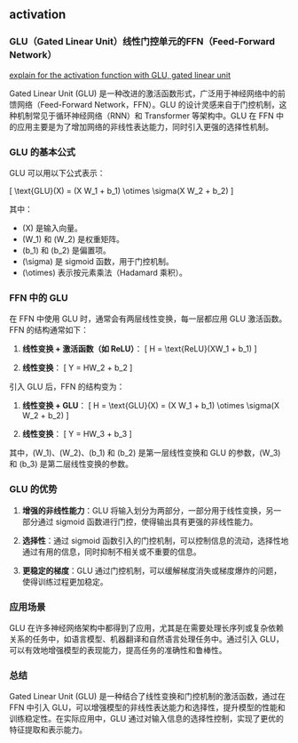 ## activation



### GLU（Gated Linear Unit）线性门控单元的FFN（Feed-Forward Network）

[explain for the activation function with GLU, gated linear unit](https://github.com/wdndev/llm_interview_note/blob/main/02.%E5%A4%A7%E8%AF%AD%E8%A8%80%E6%A8%A1%E5%9E%8B%E6%9E%B6%E6%9E%84/6.%E6%BF%80%E6%B4%BB%E5%87%BD%E6%95%B0/6.%E6%BF%80%E6%B4%BB%E5%87%BD%E6%95%B0.md)

Gated Linear Unit (GLU) 是一种改进的激活函数形式，广泛用于神经网络中的前馈网络（Feed-Forward Network，FFN）。GLU 的设计灵感来自于门控机制，这种机制常见于循环神经网络（RNN）和 Transformer 等架构中。GLU 在 FFN 中的应用主要是为了增加网络的非线性表达能力，同时引入更强的选择性机制。

### GLU 的基本公式

GLU 可以用以下公式表示：

\[ \text{GLU}(X) = (X W_1 + b_1) \otimes \sigma(X W_2 + b_2) \]

其中：
- \(X\) 是输入向量。
- \(W_1\) 和 \(W_2\) 是权重矩阵。
- \(b_1\) 和 \(b_2\) 是偏置项。
- \(\sigma\) 是 sigmoid 函数，用于门控机制。
- \(\otimes\) 表示按元素乘法（Hadamard 乘积）。

### FFN 中的 GLU

在 FFN 中使用 GLU 时，通常会有两层线性变换，每一层都应用 GLU 激活函数。FFN 的结构通常如下：

1. **线性变换 + 激活函数（如 ReLU）**：
\[ H = \text{ReLU}(XW_1 + b_1) \]

2. **线性变换**：
\[ Y = HW_2 + b_2 \]

引入 GLU 后，FFN 的结构变为：

1. **线性变换 + GLU**：
\[ H = \text{GLU}(X) = (X W_1 + b_1) \otimes \sigma(X W_2 + b_2) \]

2. **线性变换**：
\[ Y = HW_3 + b_3 \]

其中，\(W_1\)、\(W_2\)、\(b_1\) 和 \(b_2\) 是第一层线性变换和 GLU 的参数，\(W_3\) 和 \(b_3\) 是第二层线性变换的参数。

### GLU 的优势

1. **增强的非线性能力**：GLU 将输入划分为两部分，一部分用于线性变换，另一部分通过 sigmoid 函数进行门控，使得输出具有更强的非线性能力。

2. **选择性**：通过 sigmoid 函数引入的门控机制，可以控制信息的流动，选择性地通过有用的信息，同时抑制不相关或不重要的信息。

3. **更稳定的梯度**：GLU 通过门控机制，可以缓解梯度消失或梯度爆炸的问题，使得训练过程更加稳定。

### 应用场景

GLU 在许多神经网络架构中都得到了应用，尤其是在需要处理长序列或复杂依赖关系的任务中，如语言模型、机器翻译和自然语言处理任务中。通过引入 GLU，可以有效地增强模型的表现能力，提高任务的准确性和鲁棒性。

### 总结

Gated Linear Unit (GLU) 是一种结合了线性变换和门控机制的激活函数，通过在 FFN 中引入 GLU，可以增强模型的非线性表达能力和选择性，提升模型的性能和训练稳定性。在实际应用中，GLU 通过对输入信息的选择性控制，实现了更优的特征提取和表示能力。